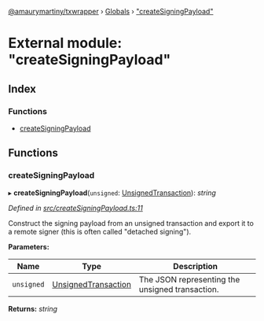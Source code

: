 [@amaurymartiny/txwrapper](../README.md) › [Globals](../globals.md) › ["createSigningPayload"](_createsigningpayload_.md)

# External module: "createSigningPayload"

## Index

### Functions

* [createSigningPayload](_createsigningpayload_.md#createsigningpayload)

## Functions

###  createSigningPayload

▸ **createSigningPayload**(`unsigned`: [UnsignedTransaction](../interfaces/_util_types_.unsignedtransaction.md)): *string*

*Defined in [src/createSigningPayload.ts:11](https://github.com/paritytech/txwrapper/blob/74e5037/src/createSigningPayload.ts#L11)*

Construct the signing payload from an unsigned transaction and export it to
a remote signer (this is often called "detached signing").

**Parameters:**

Name | Type | Description |
------ | ------ | ------ |
`unsigned` | [UnsignedTransaction](../interfaces/_util_types_.unsignedtransaction.md) | The JSON representing the unsigned transaction.  |

**Returns:** *string*
